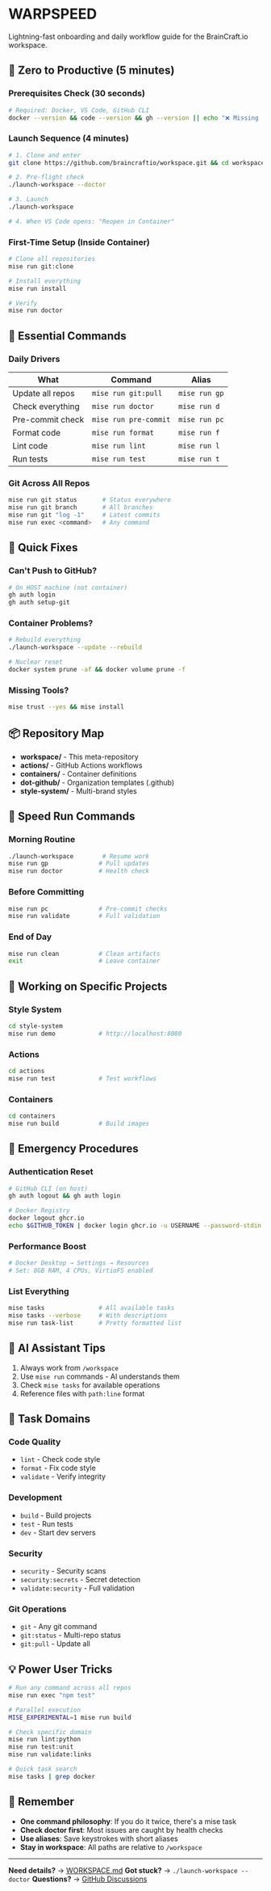 # WARPSPEED

Lightning-fast onboarding and daily workflow guide for the BrainCraft.io workspace.

## 🚀 Zero to Productive (5 minutes)

### Prerequisites Check (30 seconds)

```bash
# Required: Docker, VS Code, GitHub CLI
docker --version && code --version && gh --version || echo "❌ Missing tools"
```

### Launch Sequence (4 minutes)

```bash
# 1. Clone and enter
git clone https://github.com/braincraftio/workspace.git && cd workspace

# 2. Pre-flight check
./launch-workspace --doctor

# 3. Launch
./launch-workspace

# 4. When VS Code opens: "Reopen in Container"
```

### First-Time Setup (Inside Container)

```bash
# Clone all repositories
mise run git:clone

# Install everything
mise run install

# Verify
mise run doctor
```

## 🎯 Essential Commands

### Daily Drivers

| What             | Command               | Alias         |
| ---------------- | --------------------- | ------------- |
| Update all repos | `mise run git:pull`   | `mise run gp` |
| Check everything | `mise run doctor`     | `mise run d`  |
| Pre-commit check | `mise run pre-commit` | `mise run pc` |
| Format code      | `mise run format`     | `mise run f`  |
| Lint code        | `mise run lint`       | `mise run l`  |
| Run tests        | `mise run test`       | `mise run t`  |

### Git Across All Repos

```bash
mise run git status       # Status everywhere
mise run git branch       # All branches
mise run git "log -1"     # Latest commits
mise run exec <command>   # Any command
```

## 🔧 Quick Fixes

### Can't Push to GitHub?

```bash
# On HOST machine (not container)
gh auth login
gh auth setup-git
```

### Container Problems?

```bash
# Rebuild everything
./launch-workspace --update --rebuild

# Nuclear reset
docker system prune -af && docker volume prune -f
```

### Missing Tools?

```bash
mise trust --yes && mise install
```

## 📦 Repository Map

- **workspace/** - This meta-repository
- **actions/** - GitHub Actions workflows
- **containers/** - Container definitions
- **dot-github/** - Organization templates (.github)
- **style-system/** - Multi-brand styles

## 🏃 Speed Run Commands

### Morning Routine

```bash
./launch-workspace        # Resume work
mise run gp              # Pull updates
mise run doctor          # Health check
```

### Before Committing

```bash
mise run pc              # Pre-commit checks
mise run validate        # Full validation
```

### End of Day

```bash
mise run clean           # Clean artifacts
exit                     # Leave container
```

## 🎨 Working on Specific Projects

### Style System

```bash
cd style-system
mise run demo            # http://localhost:8080
```

### Actions

```bash
cd actions
mise run test            # Test workflows
```

### Containers

```bash
cd containers
mise run build           # Build images
```

## 🚨 Emergency Procedures

### Authentication Reset

```bash
# GitHub CLI (on host)
gh auth logout && gh auth login

# Docker Registry
docker logout ghcr.io
echo $GITHUB_TOKEN | docker login ghcr.io -u USERNAME --password-stdin
```

### Performance Boost

```bash
# Docker Desktop → Settings → Resources
# Set: 8GB RAM, 4 CPUs, VirtioFS enabled
```

### List Everything

```bash
mise tasks               # All available tasks
mise tasks --verbose     # With descriptions
mise run task-list       # Pretty formatted list
```

## 🤖 AI Assistant Tips

1. Always work from `/workspace`
2. Use `mise run` commands - AI understands them
3. Check `mise tasks` for available operations
4. Reference files with `path:line` format

## 🎯 Task Domains

### Code Quality

- `lint` - Check code style
- `format` - Fix code style
- `validate` - Verify integrity

### Development

- `build` - Build projects
- `test` - Run tests
- `dev` - Start dev servers

### Security

- `security` - Security scans
- `security:secrets` - Secret detection
- `validate:security` - Full validation

### Git Operations

- `git` - Any git command
- `git:status` - Multi-repo status
- `git:pull` - Update all

## 💡 Power User Tricks

```bash
# Run any command across all repos
mise run exec "npm test"

# Parallel execution
MISE_EXPERIMENTAL=1 mise run build

# Check specific domain
mise run lint:python
mise run test:unit
mise run validate:links

# Quick task search
mise tasks | grep docker
```

## 📝 Remember

- **One command philosophy**: If you do it twice, there's a mise task
- **Check doctor first**: Most issues are caught by health checks
- **Use aliases**: Save keystrokes with short aliases
- **Stay in workspace**: All paths are relative to `/workspace`

---

**Need details?** → [WORKSPACE.md](WORKSPACE.md) **Got stuck?** → `./launch-workspace --doctor`
**Questions?** → [GitHub Discussions](https://github.com/braincraftio/workspace/discussions)
